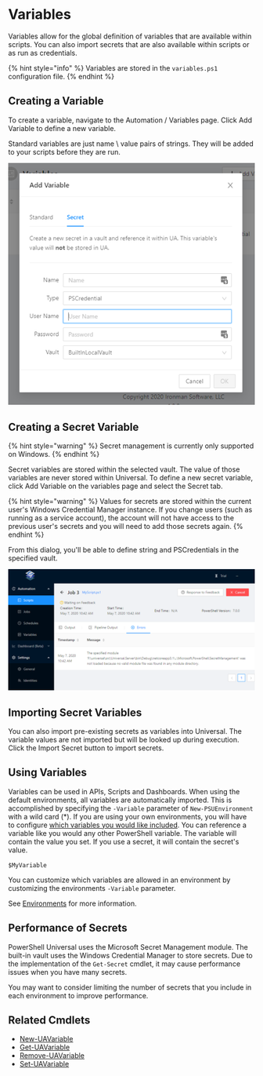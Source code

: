 # Variables

Variables allow for the global definition of variables that are available within scripts. You can also import secrets that are also available within scripts or as run as credentials.&#x20;

{% hint style="info" %}
Variables are stored in the `variables.ps1` configuration file.
{% endhint %}

## Creating a Variable&#x20;

To create a variable, navigate to the Automation / Variables page. Click Add Variable to define a new variable.&#x20;

Standard variables are just name \ value pairs of strings. They will be added to your scripts before they are run.&#x20;

!['](<../.gitbook/assets/image (14).png>)

## Creating a Secret Variable

{% hint style="warning" %}
Secret management is currently only supported on Windows.&#x20;
{% endhint %}

Secret variables are stored within the selected vault. The value of those variables are never stored within Universal. To define a new secret variable, click Add Variable on the variables page and select the Secret tab.&#x20;

{% hint style="warning" %}
Values for secrets are stored within the current user's Windows Credential Manager instance. If you change users (such as running as a service account), the account will not have access to the previous user's secrets and you will need to add those secrets again.
{% endhint %}

From this dialog, you'll be able to define string and PSCredentials in the specified vault.&#x20;

![](<../.gitbook/assets/image (11).png>)

## Importing Secret Variables

You can also import pre-existing secrets as variables into Universal. The variable values are not imported but will be looked up during execution. Click the Import Secret button to import secrets.&#x20;

## Using Variables

Variables can be used in APIs, Scripts and Dashboards. When using the default environments, all variables are automatically imported. This is accomplished by specifying the `-Variable` parameter of `New-PSUEnvironment` with a wild card (\*). If you are using your own environments, you will have to configure [which variables you would like included](https://docs.powershelluniversal.com/config/environments#variables). You can reference a variable like you would any other PowerShell variable. The variable will contain the value you set. If you use a secret, it will contain the secret's value. &#x20;

```
$MyVariable
```

You can customize which variables are allowed in an environment by customizing the environments `-Variable` parameter.&#x20;

See [Environments](../config/environments.md#variables) for more information.&#x20;

## Performance of Secrets

PowerShell Universal uses the Microsoft Secret Management module. The built-in vault uses the Windows Credential Manager to store secrets. Due to the implementation of the `Get-Secret` cmdlet, it may cause performance issues when you have many secrets.&#x20;

You may want to consider limiting the number of secrets that you include in each environment to improve performance.

## Related Cmdlets

* [New-UAVariable](../cmdlets/Universal/New-UAVariable.md)
* [Get-UAVariable](../cmdlets/Universal/Get-UAVariable.md)
* [Remove-UAVariable](../cmdlets/Universal/Remove-UAVariable.md)
* [Set-UAVariable](../cmdlets/Universal/Set-UAVariable.md)

